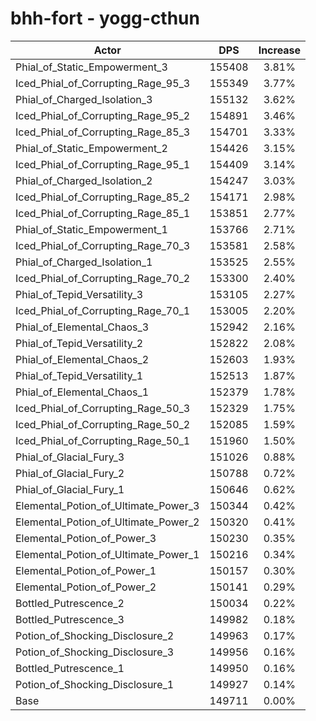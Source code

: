 # bhh-fort - yogg-cthun
| Actor | DPS | Increase |
|---|:---:|:---:|
|Phial_of_Static_Empowerment_3|155408|3.81%|
|Iced_Phial_of_Corrupting_Rage_95_3|155349|3.77%|
|Phial_of_Charged_Isolation_3|155132|3.62%|
|Iced_Phial_of_Corrupting_Rage_95_2|154891|3.46%|
|Iced_Phial_of_Corrupting_Rage_85_3|154701|3.33%|
|Phial_of_Static_Empowerment_2|154426|3.15%|
|Iced_Phial_of_Corrupting_Rage_95_1|154409|3.14%|
|Phial_of_Charged_Isolation_2|154247|3.03%|
|Iced_Phial_of_Corrupting_Rage_85_2|154171|2.98%|
|Iced_Phial_of_Corrupting_Rage_85_1|153851|2.77%|
|Phial_of_Static_Empowerment_1|153766|2.71%|
|Iced_Phial_of_Corrupting_Rage_70_3|153581|2.58%|
|Phial_of_Charged_Isolation_1|153525|2.55%|
|Iced_Phial_of_Corrupting_Rage_70_2|153300|2.40%|
|Phial_of_Tepid_Versatility_3|153105|2.27%|
|Iced_Phial_of_Corrupting_Rage_70_1|153005|2.20%|
|Phial_of_Elemental_Chaos_3|152942|2.16%|
|Phial_of_Tepid_Versatility_2|152822|2.08%|
|Phial_of_Elemental_Chaos_2|152603|1.93%|
|Phial_of_Tepid_Versatility_1|152513|1.87%|
|Phial_of_Elemental_Chaos_1|152379|1.78%|
|Iced_Phial_of_Corrupting_Rage_50_3|152329|1.75%|
|Iced_Phial_of_Corrupting_Rage_50_2|152085|1.59%|
|Iced_Phial_of_Corrupting_Rage_50_1|151960|1.50%|
|Phial_of_Glacial_Fury_3|151026|0.88%|
|Phial_of_Glacial_Fury_2|150788|0.72%|
|Phial_of_Glacial_Fury_1|150646|0.62%|
|Elemental_Potion_of_Ultimate_Power_3|150344|0.42%|
|Elemental_Potion_of_Ultimate_Power_2|150320|0.41%|
|Elemental_Potion_of_Power_3|150230|0.35%|
|Elemental_Potion_of_Ultimate_Power_1|150216|0.34%|
|Elemental_Potion_of_Power_1|150157|0.30%|
|Elemental_Potion_of_Power_2|150141|0.29%|
|Bottled_Putrescence_2|150034|0.22%|
|Bottled_Putrescence_3|149982|0.18%|
|Potion_of_Shocking_Disclosure_2|149963|0.17%|
|Potion_of_Shocking_Disclosure_3|149956|0.16%|
|Bottled_Putrescence_1|149950|0.16%|
|Potion_of_Shocking_Disclosure_1|149927|0.14%|
|Base|149711|0.00%|
